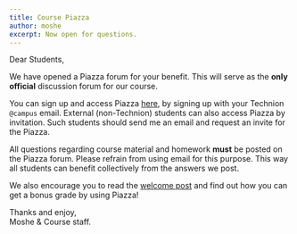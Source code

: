 ```yaml
---
title: Course Piazza
author: moshe
excerpt: Now open for questions.
---
```


Dear Students,

We have opened a Piazza forum for your benefit.
This will serve as the **only official** discussion forum for our course.

You can sign up and access Piazza
[here](https://piazza.com/technion.ac.il/spring2024/236781), by signing up with your
Technion `@campus` email. External (non-Technion) students can also access
Piazza by invitation. Such students should send me an email and request an invite
for the Piazza.

All questions regarding course material and homework **must** be posted on the
Piazza forum. Please refrain from using email for this purpose. This way all
students can benefit collectively from the answers we post.

We also encourage you to read the [welcome
post](https://piazza.com/class/lqnh9hti76g6od/post/6) and find out how you can
get a bonus grade by using Piazza!

Thanks and enjoy,<br>
Moshe & Course staff.


